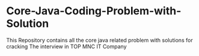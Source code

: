 # Core-Java-Coding-Problem-with-Solution
This Repository contains all the core java related problem with solutions for cracking The interview in TOP MNC IT Company
